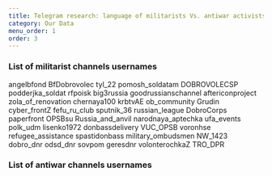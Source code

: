 ```yaml
---
title: Telegram research: language of militarists Vs. antiwar activists
category: Our Data
menu_order: 1
order: 3
---
```


### List of militarist channels usernames

angelbfond
BfDobrovolec
tyl_22
pomosh_soldatam
DOBROVOLECSP
podderjka_soldat
rfpoisk
big3russia
goodrussianschannel
aftericonproject
zola_of_renovation
chernaya100
krbtvAE
ob_community
Grudin
cyber_frontZ
fefu_ru_club
sputnik_36
russian_league
DobroCorps
paperfront
OPSBsu
Russia_and_anvil
narodnaya_aptechka
ufa_events
polk_udm
lisenko1972
donbassdelivery
VUC_OPSB
voronhse
refugee_assistance
spastidonbass
military_ombudsmen
NW_1423
dobro_dnr
odsd_dnr
sovpom
geresdnr
volonterochkaZ
TRO_DPR

### List of antiwar channels usernames


